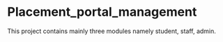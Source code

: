 # Placement_portal_management

This project contains mainly three modules namely student, staff, admin.
